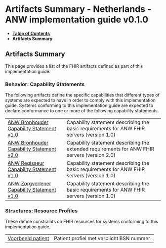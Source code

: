 # Artifacts Summary - Netherlands - ANW implementation guide v0.1.0

* [**Table of Contents**](toc.md)
* **Artifacts Summary**

## Artifacts Summary

This page provides a list of the FHIR artifacts defined as part of this implementation guide.

### Behavior: Capability Statements 

The following artifacts define the specific capabilities that different types of systems are expected to have in order to comply with this implementation guide. Systems conforming to this implementation guide are expected to declare conformance to one or more of the following capability statements.

| | |
| :--- | :--- |
| [ANW Bronhouder Capability Statement v1.0](CapabilityStatement-ANWBronhouderCapabilityStatement-v1.md) | Capability statement describing the basic requirements for ANW FHIR servers (version 1.0) |
| [ANW Bronhouder Capability Statement v2.0](CapabilityStatement-ANWBronhouderCapabilityStatement-v2.md) | Capability statement describing the extended requirements for ANW FHIR servers (version 2.0) |
| [ANW Regisseur Capability Statement v1.0](CapabilityStatement-ANWRegisseurCapabilityStatement-v1.md) | Capability statement describing the basic requirements for ANW FHIR servers (version 1.0) |
| [ANW Zorgverlener Capability Statement v1.0](CapabilityStatement-ANWZorgverlenerCapabilityStatement-v1.md) | Capability statement describing the basic requirements for ANW FHIR servers (version 1.0) |

### Structures: Resource Profiles 

These define constraints on FHIR resources for systems conforming to this implementation guide.

| | |
| :--- | :--- |
| [Voorbeeld patient](StructureDefinition-example-patient.md) | Patient profiel met verplicht BSN nummer. |

